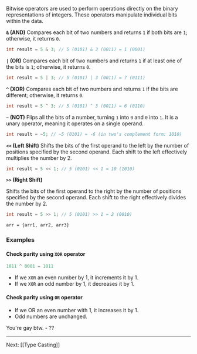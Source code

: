 Bitwise operators are used to perform operations directly on the binary representations of integers. These operators manipulate individual bits within the data.

**`&` (AND)**
Compares each bit of two numbers and returns `1` if both bits are `1`; otherwise, it returns `0`.
```c
int result = 5 & 3; // 5 (0101) & 3 (0011) = 1 (0001)
```

**`|` (OR)**
Compares each bit of two numbers and returns `1` if at least one of the bits is `1`; otherwise, it returns `0`.
```c
int result = 5 | 3; // 5 (0101) | 3 (0011) = 7 (0111)
```

**`^` (XOR)**
Compares each bit of two numbers and returns `1` if the bits are different; otherwise, it returns `0`.
```c
int result = 5 ^ 3; // 5 (0101) ^ 3 (0011) = 6 (0110)
```

**`~` (NOT)**
Flips all the bits of a number, turning `1` into `0` and `0` into `1`. It is a unary operator, meaning it operates on a single operand.
```c
int result = ~5; // ~5 (0101) = -6 (in two's complement form: 1010)
```

**`<<` (Left Shift)**
Shifts the bits of the first operand to the left by the number of positions specified by the second operand. Each shift to the left effectively multiplies the number by 2.
```c
int result = 5 << 1; // 5 (0101) << 1 = 10 (1010)
```

**`>>` (Right Shift)**

Shifts the bits of the first operand to the right by the number of positions specified by the second operand. Each shift to the right effectively divides the number by 2.
```c
int result = 5 >> 1; // 5 (0101) >> 1 = 2 (0010)
```

```
arr = {arr1, arr2, arr3}
```

### Examples

#### Check parity using `XOR` operator

```c
1011 ^ 0001 = 1011
```
- If we `XOR` an even number by 1, it increments it by 1.
- If we `XOR` an odd number by 1, it decreases it by 1.

#### Check parity using `OR` operator
- If we OR an even number with 1, it increases it by 1.
- Odd numbers are unchanged.
  
You're gay btw. - ??

---
Next: [[Type Casting]]